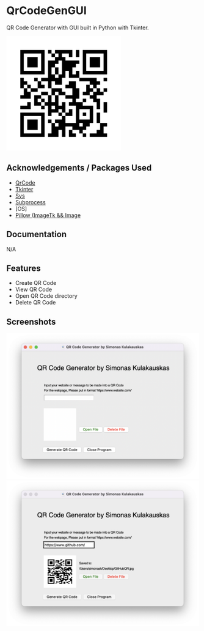# QrCodeGenGUI
QR Code Generator with GUI built in Python with Tkinter.

<img src="src/icons/icon.jpg" width="300" height="300">

## Acknowledgements / Packages Used

 - [QrCode](https://pypi.org/project/qrcode/)
 - [Tkinter](https://docs.python.org/3/library/tkinter.html)
 - [Sys](https://docs.python.org/3/library/sys.html)
 - [Subprocess](https://docs.python.org/3/library/subprocess.html)
 - [OS]
 - [Pillow (ImageTk && Image](https://pypi.org/project/Pillow/)




## Documentation

N/A


## Features

- Create QR Code
- View QR Code
- Open QR Code directory
- Delete QR Code


## Screenshots

![App Screenshot 1](screenshots/1screen.png)
![App Screenshot 2](screenshots/2screen.png)
